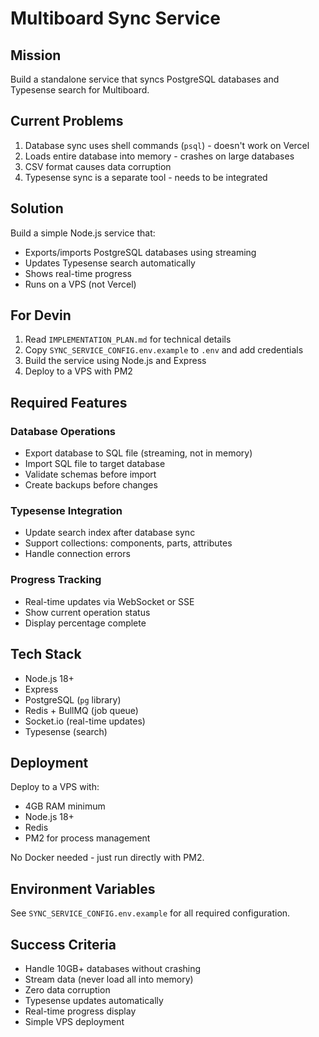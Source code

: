 # Multiboard Sync Service

## Mission

Build a standalone service that syncs PostgreSQL databases and Typesense search for Multiboard.

## Current Problems

1. Database sync uses shell commands (`psql`) - doesn't work on Vercel
2. Loads entire database into memory - crashes on large databases
3. CSV format causes data corruption
4. Typesense sync is a separate tool - needs to be integrated

## Solution

Build a simple Node.js service that:
- Exports/imports PostgreSQL databases using streaming
- Updates Typesense search automatically
- Shows real-time progress
- Runs on a VPS (not Vercel)

## For Devin

1. Read `IMPLEMENTATION_PLAN.md` for technical details
2. Copy `SYNC_SERVICE_CONFIG.env.example` to `.env` and add credentials
3. Build the service using Node.js and Express
4. Deploy to a VPS with PM2

## Required Features

### Database Operations
- Export database to SQL file (streaming, not in memory)
- Import SQL file to target database
- Validate schemas before import
- Create backups before changes

### Typesense Integration
- Update search index after database sync
- Support collections: components, parts, attributes
- Handle connection errors

### Progress Tracking
- Real-time updates via WebSocket or SSE
- Show current operation status
- Display percentage complete

## Tech Stack

- Node.js 18+
- Express
- PostgreSQL (`pg` library)
- Redis + BullMQ (job queue)
- Socket.io (real-time updates)
- Typesense (search)

## Deployment

Deploy to a VPS with:
- 4GB RAM minimum
- Node.js 18+
- Redis
- PM2 for process management

No Docker needed - just run directly with PM2.

## Environment Variables

See `SYNC_SERVICE_CONFIG.env.example` for all required configuration.

## Success Criteria

- Handle 10GB+ databases without crashing
- Stream data (never load all into memory)
- Zero data corruption
- Typesense updates automatically
- Real-time progress display
- Simple VPS deployment